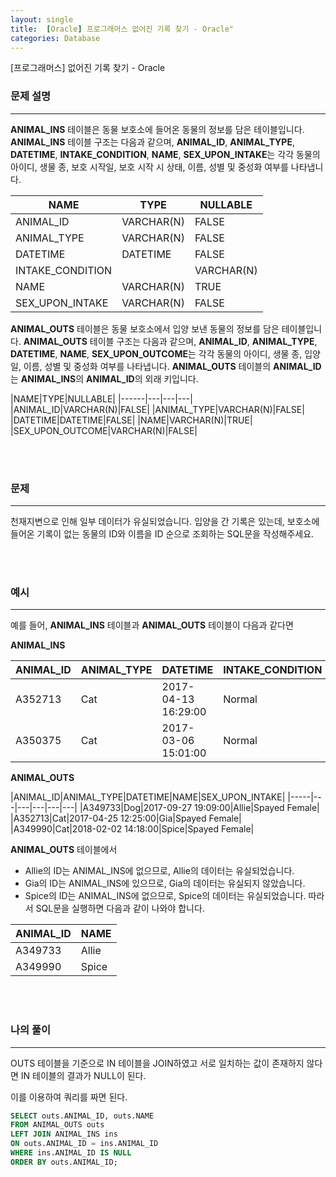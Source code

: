 ```yaml
---
layout: single
title:  [Oracle] 프로그래머스 없어진 기록 찾기 - Oracle"
categories: Database
---
```



[프로그래머스] 없어진 기록 찾기 - Oracle

### 문제 설명

---

**ANIMAL_INS** 테이블은 동물 보호소에 들어온 동물의 정보를 담은 테이블입니다. **ANIMAL_INS** 테이블 구조는 다음과 같으며, **ANIMAL_ID**, **ANIMAL_TYPE**, **DATETIME**, **INTAKE_CONDITION**, **NAME**, **SEX_UPON_INTAKE**는 각각 동물의 아이디, 생물 종, 보호 시작일, 보호 시작 시 상태, 이름, 성별 및 중성화 여부를 나타냅니다.

|NAME|TYPE|NULLABLE|
|------|---|---|
|ANIMAL_ID|VARCHAR(N)|FALSE|
|ANIMAL_TYPE|VARCHAR(N)|FALSE|
|DATETIME|DATETIME|FALSE|
|INTAKE_CONDITION||VARCHAR(N)|FALSE|
|NAME|VARCHAR(N)|TRUE|
|SEX_UPON_INTAKE|VARCHAR(N)|FALSE|

**ANIMAL_OUTS** 테이블은 동물 보호소에서 입양 보낸 동물의 정보를 담은 테이블입니다. **ANIMAL_OUTS** 테이블 구조는 다음과 같으며, **ANIMAL_ID**, **ANIMAL_TYPE**, **DATETIME**, **NAME**, **SEX_UPON_OUTCOME**는 각각 동물의 아이디, 생물 종, 입양일, 이름, 성별 및 중성화 여부를 나타냅니다. **ANIMAL_OUTS** 테이블의 **ANIMAL_ID**는 **ANIMAL_INS**의 **ANIMAL_ID**의 외래 키입니다.

|NAME|TYPE|NULLABLE|
|------|---|---|---|
|ANIMAL_ID|VARCHAR(N)|FALSE|
|ANIMAL_TYPE|VARCHAR(N)|FALSE|
|DATETIME|DATETIME|FALSE|
|NAME|VARCHAR(N)|TRUE|
|SEX_UPON_OUTCOME|VARCHAR(N)|FALSE|


<br/><br/>
### 문제


---
천재지변으로 인해 일부 데이터가 유실되었습니다. 입양을 간 기록은 있는데, 보호소에 들어온 기록이 없는 동물의 ID와 이름을 ID 순으로 조회하는 SQL문을 작성해주세요.


<br/><br/>
### 예시


---

예를 들어, **ANIMAL_INS** 테이블과 **ANIMAL_OUTS** 테이블이 다음과 같다면

**ANIMAL_INS**

|ANIMAL_ID|ANIMAL_TYPE|DATETIME|INTAKE_CONDITION|NAME|SEX_UPON_INTAKE|
|-----|---|---|---|---|---|
|A352713|Cat|2017-04-13 16:29:00|Normal|Gia|Spayed Female|
|A350375|Cat|2017-03-06 15:01:00|Normal|Meo|Neutered Male|

**ANIMAL_OUTS**

|ANIMAL_ID|ANIMAL_TYPE|DATETIME|NAME|SEX_UPON_INTAKE|
|-----|---|---|---|---|---|
|A349733|Dog|2017-09-27 19:09:00|Allie|Spayed Female|
|A352713|Cat|2017-04-25 12:25:00|Gia|Spayed Female|
|A349990|Cat|2018-02-02 14:18:00|Spice|Spayed Female|

**ANIMAL_OUTS** 테이블에서

- Allie의 ID는 ANIMAL_INS에 없으므로, Allie의 데이터는 유실되었습니다.
- Gia의 ID는 ANIMAL_INS에 있으므로, Gia의 데이터는 유실되지 않았습니다.
- Spice의 ID는 ANIMAL_INS에 없으므로, Spice의 데이터는 유실되었습니다.
따라서 SQL문을 실행하면 다음과 같이 나와야 합니다.

|ANIMAL_ID|NAME|
|-----|---|
|A349733|Allie|
|A349990|Spice|



<br/><br/>
### 나의 풀이

---

OUTS 테이블을 기준으로 IN 테이블을 JOIN하였고 서로 일치하는 값이 존재하지 않다면 IN 테이블의 결과가 NULL이 된다.

이를 이용하여 쿼리를 짜면 된다.


```sql
SELECT outs.ANIMAL_ID, outs.NAME
FROM ANIMAL_OUTS outs
LEFT JOIN ANIMAL_INS ins
ON outs.ANIMAL_ID = ins.ANIMAL_ID
WHERE ins.ANIMAL_ID IS NULL
ORDER BY outs.ANIMAL_ID;
```


